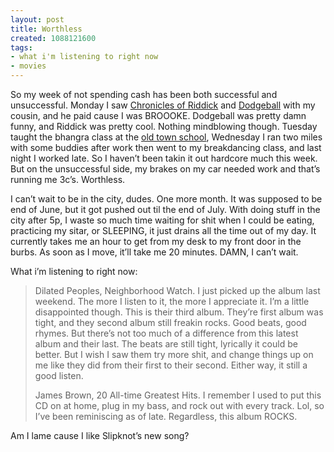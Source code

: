 ```yaml
---
layout: post
title: Worthless
created: 1088121600
tags:
- what i'm listening to right now
- movies
---
```

So my week of not spending cash has been both successful and unsuccessful. Monday I saw [Chronicles of Riddick](http://www.imdb.com/title/tt0296572/) and [Dodgeball](http://www.dodgeballmovie.com/) with my cousin, and he paid cause I was BROOOKE. Dodgeball was pretty damn funny, and Riddick was pretty cool. Nothing mindblowing though. Tuesday taught the bhangra class at the [old town school](http://www.oldtownschool.org/), Wednesday I ran two miles with some buddies after work then went to my breakdancing class, and last night I worked late. So I haven’t been takin it out hardcore much this week. But on the unsuccessful side, my brakes on my car needed work and that’s running me 3c’s. Worthless.

I can’t wait to be in the city, dudes. One more month. It was supposed to be end of June, but it got pushed out til the end of July. With doing stuff in the city after 5p, I waste so much time waiting for shit when I could be eating, practicing my sitar, or SLEEPING, it just drains all the time out of my day. It currently takes me an hour to get from my desk to my front door in the burbs. As soon as I move, it’ll take me 20 minutes. DAMN, I can’t wait.

What i’m listening to right now:

> 
> Dilated Peoples, Neighborhood Watch. I just picked up the album last weekend. The more I listen to it, the more I appreciate it. I’m a little disappointed though. This is their third album. They’re first album was tight, and they second album still freakin rocks. Good beats, good rhymes. But there’s not too much of a difference from this latest album and their last. The beats are still tight, lyrically it could be better. But I wish I saw them try more shit, and change things up on me like they did from their first to their second. Either way, it still a good listen.
> 
> James Brown, 20 All-time Greatest Hits. I remember I used to put this CD on at home, plug in my bass, and rock out with every track. Lol, so I’ve been reminiscing as of late. Regardless, this album ROCKS.
> 

Am I lame cause I like Slipknot’s new song?

